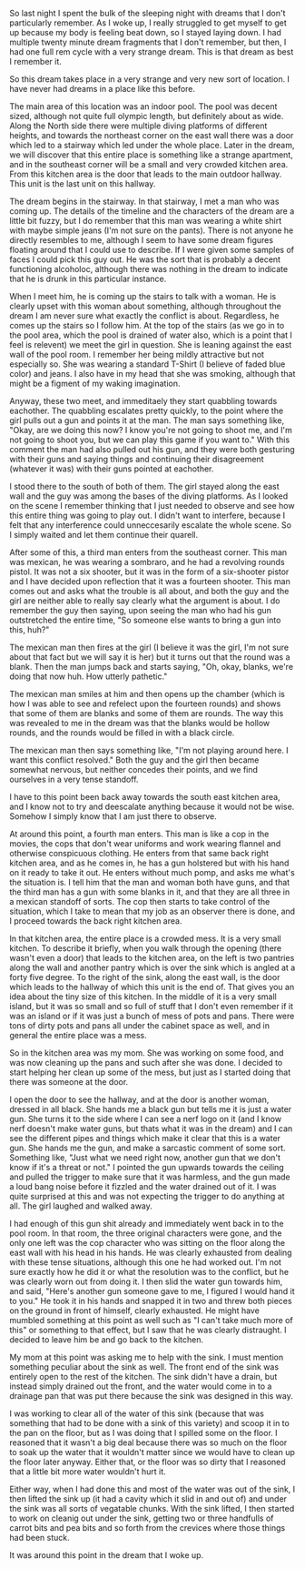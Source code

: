 So last night I spent the bulk of the sleeping night with dreams that I don't
particularly remember. As I woke up, I really struggled to get myself to get up
because my body is feeling beat down, so I stayed laying down. I had multiple
twenty minute dream fragments that I don't remember, but then, I had one full
rem cycle with a very strange dream. This is that dream as best I remember it.

So this dream takes place in a very strange and very new sort of location. I
have never had dreams in a place like this before.

The main area of this location was an indoor pool. The pool was decent sized,
although not quite full olympic length, but definitely about as wide. Along the
North side there were multiple diving platforms of different heights, and
towards the northeast corner on the east wall there was a door which led to a
stairway which led under the whole place. Later in the dream, we will discover
that this entire place is something like a strange apartment, and in the
southeast corner will be a small and very crowded kitchen area. From this
kitchen area is the door that leads to the main outdoor hallway. This unit is
the last unit on this hallway.

The dream begins in the stairway. In that stairway, I met a man who was coming
up. The details of the timeline and the characters of the dream are a little
bit fuzzy, but I do remember that this man was wearing a white shirt with maybe
simple jeans (I'm not sure on the pants). There is not anyone he directly
resembles to me, although I seem to have some dream figures floating around
that I could use to describe. If I were given some samples of faces I could
pick this guy out. He was the sort that is probably a decent functioning
alcoholoc, although there was nothing in the dream to indicate that he is drunk
in this particular instance.

When I meet him, he is coming up the stairs to talk with a woman. He is clearly
upset with this woman about something, although throughout the dream I am never
sure what exactly the conflict is about. Regardless, he comes up the stairs so
I follow him. At the top of the stairs (as we go in to the pool area, which the
pool is drained of water also, which is a point that I feel is relevent) we
meet the girl in question. She is leaning against the east wall of the pool
room. I remember her being mildly attractive but not especially so. She was
wearing a standard T-Shirt (I believe of faded blue color) and jeans. I also
have in my head that she was smoking, although that might be a figment of my
waking imagination.

Anyway, these two meet, and immeditaely they start quabbling towards eachother.
The quabbling escalates pretty quickly, to the point where the girl pulls out a
gun and points it at the man. The man says something like, "Okay, are we doing
this now? I know you're not going to shoot me, and I'm not going to shoot you,
but we can play this game if you want to." With this comment the man had also
pulled out his gun, and they were both gesturing with their guns and saying
things and continuing their disagreement (whatever it was) with their guns
pointed at eachother.

I stood there to the south of both of them. The girl stayed along the east wall
and the guy was among the bases of the diving platforms. As I looked on the
scene I remember thinking that I just needed to observe and see how this entire
thing was going to play out. I didn't want to interfere, because I felt that
any interference could unneccesarily escalate the whole scene. So I simply
waited and let them continue their quarell.

After some of this, a third man enters from the southeast corner. This man was
mexican, he was wearing a sombraro, and he had a revolving rounds pistol. It
was not a six shooter, but it was in the form of a six-shooter pistor and I
have decided upon reflection that it was a fourteen shooter. This man comes out
and asks what the trouble is all about, and both the guy and the girl are
neither able to really say clearly what the argument is about. I do remember
the guy then saying, upon seeing the man who had his gun outstretched the
entire time, "So someone else wants to bring a gun into this, huh?"

The mexican man then fires at the girl (I believe it was the girl, I'm not sure
about that fact but we will say it is her) but it turns out that the round was
a blank. Then the man jumps back and starts saying, "Oh, okay, blanks, we're
doing that now huh. How utterly pathetic."

The mexican man smiles at him and then opens up the chamber (which is how I was
able to see and refelect upon the fourteen rounds) and shows that some of them
are blanks and some of them are rounds. The way this was revealed to me in the
dream was that the blanks would be hollow rounds, and the rounds would be
filled in with a black circle.

The mexican man then says something like, "I'm not playing around here. I want
this conflict resolved." Both the guy and the girl then became somewhat
nervous, but neither concedes their points, and we find ourselves in a very
tense standoff.

I have to this point been back away towards the south east kitchen area, and I
know not to try and deescalate anything because it would not be wise. Somehow I
simply know that I am just there to observe.

At around this point, a fourth man enters. This man is like a cop in the
movies, the cops that don't wear uniforms and work wearing flannel and
otherwise conspicuous clothing. He enters from that same back right kitchen
area, and as he comes in, he has a gun holstered but with his hand on it ready
to take it out. He enters without much pomp, and asks me what's the situation
is. I tell him that the man and woman both have guns, and that the third man
has a gun with some blanks in it, and that they are all three in a mexican
standoff of sorts. The cop then starts to take control of the situation, which
I take to mean that my job as an observer there is done, and I proceed towards
the back right kitchen area.

In that kitchen area, the entire place is a crowded mess. It is a very small
kitchen. To describe it briefly, when you walk through the opening (there
wasn't even a door) that leads to the kitchen area, on the left is two pantries
along the wall and another pantry which is over the sink which is angled at a
forty five degree. To the right of the sink, along the east wall, is the door
which leads to the hallway of which this unit is the end of. That gives you an
idea about the tiny size of this kitchen. In the middle of it is a very small
island, but it was so small and so full of stuff that I don't even remember if
it was an island or if it was just a bunch of mess of pots and pans. There were
tons of dirty pots and pans all under the cabinet space as well, and in general
the entire place was a mess.

So in the kitchen area was my mom. She was working on some food, and was now
cleaning up the pans and such after she was done. I decided to start helping
her clean up some of the mess, but just as I started doing that there was
someone at the door.

I open the door to see the hallway, and at the door is another woman, dressed
in all black. She hands me a black gun but tells me it is just a water gun. She
turns it to the side where I can see a nerf logo on it (and I know nerf doesn't
make water guns, but thats what it was in the dream) and I can see the
different pipes and things which make it clear that this is a water gun. She
hands me the gun, and make a sarcastic comment of some sort. Something like,
"Just what we need right now, another gun that we don't know if it's a threat
or not." I pointed the gun upwards towards the ceiling and pulled the trigger
to make sure that it was harmless, and the gun made a loud bang noise before it
fizzled and the water drained out of it. I was quite surprised at this and was
not expecting the trigger to do anything at all. The girl laughed and walked
away.

I had enough of this gun shit already and immediately went back in to the pool
room. In that room, the three original characters were gone, and the only one
left was the cop character who was sitting on the floor along the east wall
with his head in his hands. He was clearly exhausted from dealing with these
tense situations, although this one he had worked out. I'm not sure exactly how
he did it or what the resolution was to the conflict, but he was clearly worn
out from doing it. I then slid the water gun towards him, and said, "Here's
another gun someone gave to me, I figured I would hand it to you." He took it
in his hands and snapped it in two and threw both pieces on the ground in front
of himself, clearly exhausted. He might have mumbled something at this point as
well such as "I can't take much more of this" or something to that effect, but
I saw that he was clearly distraught. I decided to leave him be and go back to
the kitchen.

My mom at this point was asking me to help with the sink. I must mention
something peculiar about the sink as well. The front end of the sink was
entirely open to the rest of the kitchen. The sink didn't have a drain, but
instead simply drained out the front, and the water would come in to a drainage
pan that was put there because the sink was designed in this way.

I was working to clear all of the water of this sink (because that was
something that had to be done with a sink of this variety) and scoop it in to
the pan on the floor, but as I was doing that I spilled some on the floor. I
reasoned that it wasn't a big deal because there was so much on the floor to
soak up the water that it wouldn't matter since we would have to clean up the
floor later anyway. Either that, or the floor was so dirty that I reasoned that
a little bit more water wouldn't hurt it.

Either way, when I had done this and most of the water was out of the sink, I
then lifted the sink up (it had a cavity which it slid in and out of) and under
the sink was all sorts of vegatable chunks. With the sink lifted, I then
started to work on cleanig out under the sink, getting two or three handfulls
of carrot bits and pea bits and so forth from the crevices where those things
had been stuck.

It was around this point in the dream that I woke up.
